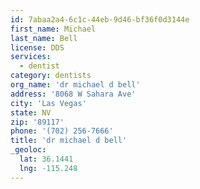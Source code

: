 ```yaml
---
id: 7abaa2a4-6c1c-44eb-9d46-bf36f0d3144e
first_name: Michael
last_name: Bell
license: DDS
services:
  - dentist
category: dentists
org_name: 'dr michael d bell'
address: '8068 W Sahara Ave'
city: 'Las Vegas'
state: NV
zip: '89117'
phone: '(702) 256-7666'
title: 'dr michael d bell'
_geoloc:
  lat: 36.1441
  lng: -115.248
---
```

